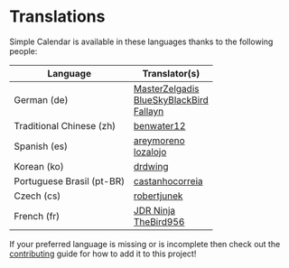 # Translations

Simple Calendar is available in these languages thanks to the following people:

| Language                  | Translator(s)                                                                                                                                                 |
|---------------------------|---------------------------------------------------------------------------------------------------------------------------------------------------------------|
| German (de)               | [MasterZelgadis](https://github.com/MasterZelgadis) <br/> [BlueSkyBlackBird](https://github.com/BlueSkyBlackBird) <br/> [Fallayn](https://github.com/Fallayn) |
| Traditional Chinese (zh)  | [benwater12](https://github.com/benwater12)                                                                                                                   |
| Spanish (es)              | [areymoreno](https://github.com/areymoreno) <br/> [lozalojo](https://github.com/lozalojo)                                                                     |
| Korean (ko)               | [drdwing](https://github.com/drdwing)                                                                                                                         |
| Portuguese Brasil (pt-BR) | [castanhocorreia](https://github.com/castanhocorreia)                                                                                                         |
| Czech (cs)                | [robertjunek](https://github.com/robertjunek)                                                                                                                 |
| French (fr)               | [JDR Ninja](https://github.com/JDR-Ninja) <br/> [TheBird956](https://github.com/TheBird956)                                                                   |

If your preferred language is missing or is incomplete then check out the [contributing](https://github.com/vigoren/foundryvtt-simple-calendar/blob/main/CONTRIBUTING.md) guide for how to add it to this project!
